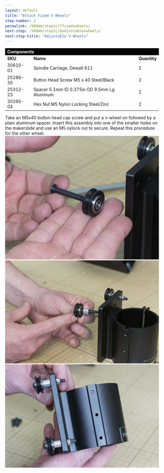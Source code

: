```yaml
---
layout: default
title: "Attach Fixed V-Wheels"
step-number: 2
permalink: /500mm/step2c/7fixedvwheels/
next-step: /500mm/step2c/8adjustablevwheels/
next-step-title: "Adjustable V-Wheels"
---
```


<table>
<tr><td style="color:#fff;background: #000;" colspan="3"><b>Components</b></td></tr>
	<tr>
		<td><b>SKU</b></td>
		<td><b>Name</b></td>
		<td><b>Quantity</b></td>
	</tr>
<tr>
<td>30610-01</td>
<td>Spindle Carriage, Dewalt 611</td>
<td>1</td>
</tr>
<tr>
<td>25286-30</td>
<td>Button Head Screw M5 x 40 Steel/Black</td>
<td>2</td>
</tr>
<tr>
<td>25312-23</td>
<td>Spacer 5.1mm ID 0.375in OD 9.5mm Lg Aluminum</td>
<td>2</td>
</tr>
<tr>
<td>30265-04</td>
<td>Hex Nut M5 Nylon Locking Steel/Zinc</td>
<td>2</td>
</tr>
</table>
Take an M5x40 button head cap screw and put a v-wheel on followed by a plain aluminum spacer. Insert this assembly into one of the smaller holes on the makerslide and use an M5 nylock nut to secure. Repeat this procedure for the other wheel.
<img src="../../step2/photo/jpfs_DSC2747.jpg">
<img src="../../step2/photo/jpfs_DSC2748.jpg">
<img src="../../step2/photo/jpfs_DSC2749.jpg">
